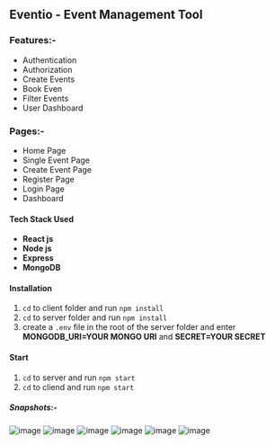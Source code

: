 ## Eventio - Event Management Tool

### Features:-

-   Authentication
-   Authorization
-   Create Events
-   Book Even
-   Filter Events
-   User Dashboard

### Pages:-

-   Home Page
-   Single Event Page
-   Create Event Page
-   Register Page
-   Login Page
-   Dashboard

#### Tech Stack Used

-   **React js**
-   **Node js**
-   **Express**
-   **MongoDB**

#### Installation

1. `cd` to client folder and run `npm install`
2. `cd` to server folder and run `npm install`
3. create a `.env` file in the root of the server folder and enter **MONGODB_URI=YOUR MONGO URI** and **SECRET=YOUR SECRET**

#### Start

1. `cd` to server and run `npm start`
2. `cd` to cliend and run `npm start`

##### Snapshots:-

![image](https://user-images.githubusercontent.com/63544929/179917030-fd587306-7e9d-44d5-ad3d-d78ffe8c461a.png)
![image](https://user-images.githubusercontent.com/63544929/179917706-85b1defa-3b50-4938-80ce-f6671faa52e7.png)
![image](https://user-images.githubusercontent.com/63544929/179917749-ea2f24f2-fe9c-4461-b565-a04427377032.png)
![image](https://user-images.githubusercontent.com/63544929/179917769-ed280d60-2b94-41b1-a32a-4b811e3cd2c6.png)
![image](https://user-images.githubusercontent.com/63544929/179917787-c39740ac-b549-419d-ac10-e40b88f68552.png)
![image](https://user-images.githubusercontent.com/63544929/179917846-4c9a85fc-3ed6-48ef-b5a7-22bea7886d82.png)

